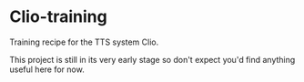 # Clio-training

Training recipe for the TTS system Clio.

This project is still in its very early stage so don't expect you'd find anything useful here for now.
